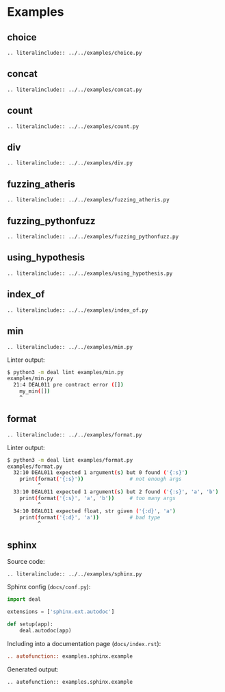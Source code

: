 # Examples

## choice

```{eval-rst}
.. literalinclude:: ../../examples/choice.py
```

## concat

```{eval-rst}
.. literalinclude:: ../../examples/concat.py
```

## count

```{eval-rst}
.. literalinclude:: ../../examples/count.py
```

## div

```{eval-rst}
.. literalinclude:: ../../examples/div.py
```

## fuzzing_atheris

```{eval-rst}
.. literalinclude:: ../../examples/fuzzing_atheris.py
```

## fuzzing_pythonfuzz

```{eval-rst}
.. literalinclude:: ../../examples/fuzzing_pythonfuzz.py
```

## using_hypothesis

```{eval-rst}
.. literalinclude:: ../../examples/using_hypothesis.py
```

## index_of

```{eval-rst}
.. literalinclude:: ../../examples/index_of.py
```

## min

```{eval-rst}
.. literalinclude:: ../../examples/min.py
```

Linter output:

```bash
$ python3 -m deal lint examples/min.py
examples/min.py
  21:4 DEAL011 pre contract error ([])
    my_min([])
    ^
```

## format

```{eval-rst}
.. literalinclude:: ../../examples/format.py
```

Linter output:

```bash
$ python3 -m deal lint examples/format.py
examples/format.py
  32:10 DEAL011 expected 1 argument(s) but 0 found ('{:s}')
    print(format('{:s}'))               # not enough args
          ^
  33:10 DEAL011 expected 1 argument(s) but 2 found ('{:s}', 'a', 'b')
    print(format('{:s}', 'a', 'b'))     # too many args
          ^
  34:10 DEAL011 expected float, str given ('{:d}', 'a')
    print(format('{:d}', 'a'))          # bad type
          ^
```

## sphinx

Source code:

```{eval-rst}
.. literalinclude:: ../../examples/sphinx.py
```

Sphinx config (`docs/conf.py`):

```python run
import deal

extensions = ['sphinx.ext.autodoc']

def setup(app):
    deal.autodoc(app)
```

Including into a documentation page (`docs/index.rst`):

```rst
.. autofunction:: examples.sphinx.example
```

Generated output:

```{eval-rst}
.. autofunction:: examples.sphinx.example
```
